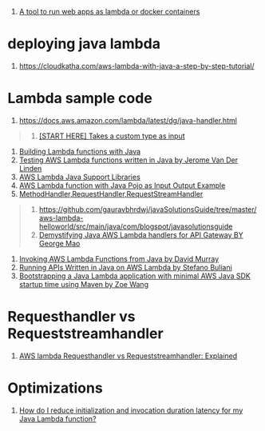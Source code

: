 
1. [A tool to run web apps as lambda or docker containers](https://github.com/awslabs/aws-lambda-web-adapter)

# deploying java lambda

1. https://cloudkatha.com/aws-lambda-with-java-a-step-by-step-tutorial/

# Lambda sample code

1. https://docs.aws.amazon.com/lambda/latest/dg/java-handler.html
> 1. [[START HERE] Takes a custom type as input](https://github.com/awsdocs/aws-lambda-developer-guide/blob/main/sample-apps/java-basic/src/main/java/example/HandlerWeatherData.java)
1. [Building Lambda functions with Java](https://docs.aws.amazon.com/lambda/latest/dg/lambda-java.html)
1. [Testing AWS Lambda functions written in Java by Jerome Van Der Linden](https://aws.amazon.com/blogs/opensource/testing-aws-lambda-functions-written-in-java/)
1. [AWS Lambda Java Support Libraries](https://github.com/aws/aws-lambda-java-libs/tree/main)
1. [AWS Lambda function with Java Pojo as Input Output Example](https://www.javacodegeeks.com/2020/03/aws-lambda-function-with-java-pojo-as-input-output-example.html)
1. [MethodHandler,RequestHandler,RequestStreamHandler](https://www.baeldung.com/java-aws-lambda)
> 1. https://github.com/gauravbhrdwj/javaSolutionsGuide/tree/master/aws-lambda-helloworld/src/main/java/com/blogspot/javasolutionsguide
> 1. [Demystifying Java AWS Lambda handlers for API Gateway BY George Mao](https://georgemao.medium.com/demystifying-java-aws-lambda-handlers-for-api-gateway-c1e77b7e6a8d)
1. [Invoking AWS Lambda Functions from Java by David Murray](https://aws.amazon.com/blogs/developer/invoking-aws-lambda-functions-from-java/)
1. [Running APIs Written in Java on AWS Lambda by Stefano Buliani](https://aws.amazon.com/blogs/opensource/java-apis-aws-lambda/)
1. [Bootstrapping a Java Lambda application with minimal AWS Java SDK startup time using Maven by Zoe Wang](https://aws.amazon.com/blogs/developer/bootstrapping-a-java-lambda-application-with-minimal-aws-java-sdk-startup-time-using-maven/)

# Requesthandler vs Requeststreamhandler

1. [AWS lambda Requesthandler vs Requeststreamhandler: Explained](https://bobcares.com/blog/aws-lambda-requesthandler-vs-requeststreamhandler/)

# Optimizations

1. [How do I reduce initialization and invocation duration latency for my Java Lambda function?](https://repost.aws/knowledge-center/lambda-improve-java-function-performance)